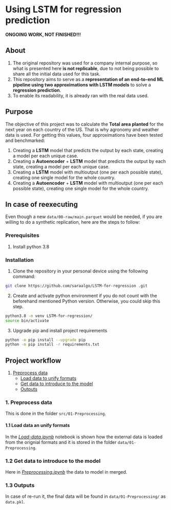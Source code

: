 # Using LSTM for regression prediction

**ONGOING WORK, NOT FINISHED!!!**

## About
1. The original repository was used for a company internal purpose, so what is presented here **is not replicable**, due to not being possible to share all the initial data used for this task.
2. This repository aims to serve as a **representation of an end-to-end ML pipeline using two approximations with LSTM models** to solve a **regression prediction**.
3. To enable its readability, it is already ran with the real data used.

## Purpose
The objective of this project was to calculate the **Total area planted** for the next year on each country of the US. That is why agronomy and weather data is used. For getting this values, four approximations have been tested and benchmarked:

1. Creating a **LSTM** model that predicts the output by each state, creating a model per each unique case.
2. Creating a **Autoencoder** + **LSTM** model that predicts the output by each state, creating a model per each unique case.
3. Creating a **LSTM** model with multioutput (one per each possible state), creating one single model for the whole country.
4. Creating a **Autoencoder** + **LSTM** model with multioutput (one per each possible state), creating one single model for the whole country.


## In case of reexecuting

Even though a new `data/00-raw/main.parquet` would be needed, if you are willing to do a synthetic replication, here are the steps to follow:

### Prerequisites

1. Install python 3.8

### Installation

1. Clone the repository in your personal device using the following command:

```sh
git clone https://github.com/saraalgo/LSTM-for-regression .git
```

2. Create and activate python environment if you do not count with the beforehand mentioned Python version. Otherwise, you could skip this step.

```sh
python3.8 -m venv LSTM-for-regression/
source bin/activate
```

3. Upgrade pip and install project requirements 
```sh
python -m pip install --upgrade pip
python -m pip install -r requirements.txt
```


## Project workflow

1. [Preprocess data](#1-preprocess-data)
    - [Load data to unify formats](#11-load-data-an-unify-formats)
    - [Get data to introduce to the model](#12-get-data-to-introduce-to-the-model)
    - [Outputs](#13-outputs)


### 1. Preprocess data
This is done in the folder `src/01-Preprocessing`.

#### 1.1 Load data an unify formats
In the [*Load-data.ipynb*](https://github.com/saraalgo/LSTM-for-regression/blob/main/01-Preprocessing/Load-data.ipynb) notebook is shown how the external data is loaded from the orignial formats and it is stored in the folder `data/01-Preprocessing`.

### 1.2 Get data to introduce to the model
Here in [*Preprocessing.ipynb*](https://github.com/saraalgo/LSTM-for-regression/blob/main/src/01-Preprocessing/Preprocessing.ipynb) the data to model in merged.

### 1.3 Outputs
In case of re-run it, the final data will be found in `data/01-Preprocessing/` as `data.pkl`.